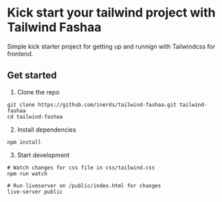 # Kick start your tailwind project with Tailwind Fashaa
Simple kick starter project for getting up and runnign with Tailwindcss for frontend. 

## Get started
1. Clone the repo
```
git clone https://github.com/inerds/tailwind-fashaa.git tailwind-fashaa
cd tailwind-fashaa
```

2. Install dependencies
```
npm install
```

3. Start development
```
# Watch changes for css file in css/tailwind.css
npm run watch
```
```
# Run liveserver on /public/index.html for changes
live-server public
```
